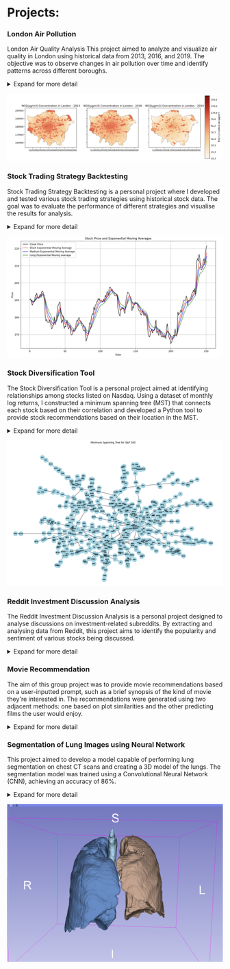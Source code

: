 # Projects: 

### London Air Pollution

London Air Quality Analysis
This project aimed to analyze and visualize air quality in London using historical data from 2013, 2016, and 2019. The objective was to observe changes in air pollution over time and identify patterns across different boroughs.

<details>
  <summary>Expand for more detail</summary>
  <p>For this project, I used air quality data from various years to create a comprehensive analysis of pollution levels across London's boroughs. The steps involved were as follows:</p>
  <ul>
    <li><strong>Data Collection:</strong> Air quality data for 2013, 2016, and 2019 were obtained from the GLA and TFL Air Quality, including the concentrations of pollutants NO2, NOx, PM10, PM10d, and PM2.5.</li>
    <li><strong>Data Preparation:</strong> The data was cleaned and processed to ensure consistency. Points of air quality measurements were converted to a GeoDataFrame with appropriate CRS (Coordinate Reference System) to match London boroughs' geographical data.</li>
    <li><strong>Spatial Join:</strong> The processed air quality data was spatially joined with the geographical boundaries of London boroughs to associate each measurement with its corresponding borough.</li>
    <li><strong>Visualization:</strong> Using matplotlib and geopandas, I created plots to visualize the air quality concentrations. Separate plots were generated for 2013, 2016, and 2019, allowing a comparison of pollution levels over the years.</li>
  </ul>
</details>

![Air Quality](/assets/air_quality.png)

### Stock Trading Strategy Backtesting

Stock Trading Strategy Backtesting is a personal project where I developed and tested various stock trading strategies using historical stock data. The goal was to evaluate the performance of different strategies and visualise the results for analysis.

<details>
  <summary>Expand for more detail</summary>
  <p>In this project, I retrieved and stored stock data using yfinance in a SQL database to maintain a robust and scalable data storage solution. The trading strategies implemented include the Moving Average and Triple Exponential Moving Average to generate buy/sell signals in trading.</p>
  <p>The project involved the following key steps:</p>
  <ul>
    <li><strong>Data Retrieval and Storage:</strong> I fetched historical stock data with yfinance and stored it in a SQL database, ensuring efficient data management and retrieval for backtesting.</li>
    <li><strong>Strategy Implementation:</strong> I implemented the Moving Average and Triple Exponential Moving Average strategies to generate buy and sell signals based on the historical data.</li>
    <li><strong>Backtesting:</strong> Write code to use the buy/sell signals from the strategy to conducted a backtesting using the historical data. This helped in evaluating the performance of each strategy and understanding its strengths and weaknesses.</li>
    <li><strong>Visualisation:</strong> Integrated visualisation tools to plot stock prices, moving averages, and trading signals. This provided a clear visual representation of the strategies and their performance over time, aiding in qualitative analysis.</li>
  </ul>
</details>

![Triple Exponential Moving Average](/assets/tema.png)

### Stock Diversification Tool

The Stock Diversification Tool is a personal project aimed at  identifying relationships among stocks listed on Nasdaq. Using a dataset of monthly log returns, I constructed a minimum spanning tree (MST) that connects each stock based on their correlation and developed a Python tool to provide stock recommendations based on their location in the MST.

<details>
  <summary>Expand for more detail</summary>
  <p>In this project, I compiled a comprehensive dataset of monthly log returns for all stocks on Nasdaq over a three-year period. This dataset served as the foundation for analysing stock relationships and making informed diversification recommendations.</p>
  <p>The project involved the following key steps:</p>
  <ul>
    <li><strong>Data Compilation:</strong> Collected and compiled a dataset of monthly log returns for Nasdaq-listed stocks over a three-year period using yfinance. This involved cleaning and preprocessing the data to ensure accuracy and reliability.</li>
    <li><strong>Minimum Spanning Tree Construction:</strong> Utilised the dataset to construct a minimum spanning tree (MST). The MST helped in identifying and visualising the relationships and correlations among different stocks.</li>
    <li><strong>Python Tool Development:</strong> Developed Python code to interact with the MST. The tool provides stock recommendations by analysing the distance and position of stocks within the MST.</li>
  </ul>
</details>

![Minimum Spaning Tree](/assets/mst.png)

### Reddit Investment Discussion Analysis

The Reddit Investment Discussion Analysis is a personal project designed to analyse discussions on investment-related subreddits. By extracting and analysing data from Reddit, this project aims to identify the popularity and sentiment of various stocks being discussed.

<details>
  <summary>Expand for more detail</summary>
  <p>In this project, I developed a Python script to interface with the Reddit API and extract data from investment-related subreddits. The extracted data includes post titles, post bodies, and comments. The project involved several key steps:</p>
  <ul>
    <li><strong>Data Extraction:</strong> Developed a Python script to connect to the Reddit API and gather data from specific subreddits focused on investments. This included extracting post titles, post bodies, and comments to create a comprehensive dataset.</li>
    <li><strong>Stock Mention Analysis:</strong> Processed the extracted text to identify mentions of stocks. By counting and analysing these mentions, the project aimed to determine the popularity and frequency of different stocks being discussed on Reddit.</li>
    <li><strong>Sentiment Analysis:</strong> Implemented Natural Language Processing (NLP) techniques to perform sentiment analysis on the extracted text. This helped in discerning the sentiment (positive, negative, or neutral) associated with each stock mentioned in the discussions.</li>
  </ul>
  <p>The resulting analysis provides insights into which stocks are most frequently discussed and how they are perceived by the Reddit investment community.</p>
</details>


### Movie Recommendation

The aim of this group project was to provide movie recommendations based on a user-inputted prompt, such as a brief synopsis of the kind of movie they're interested in. The recommendations were generated using two adjacent methods: one based on plot similarities and the other predicting films the user would enjoy.

<details>
  <summary>Expand for more detail</summary>
  <p>For this project we developed two models: A vectoriser and a deep-learning model to predict potential films. Both model worked together with the results being combined into a single list of recommendations. Below are the key components and steps involved in the project:</p>
  <ul>
    <li><strong>Data:</strong> For the vectoriser, we needed a dataset of short movie summaries that can be vectorised and compared to the user prompt. This dataset was custom made using the OpenAI API, where short summaries where made for list of films. For the deep learning model, we used a Kaggle dataset of user movie reviews.</li>
    <li><strong>Model Training:</strong> The vectoriser was fitted and transformed on the processed film summary dataset. The deep learning model was trained to suggest films that users who enjoyed similar films to the prompt also liked.</li>
    <li><strong>Movie Recommendation:</strong> The scores from the vectoriser, given by taking the cosine similarity to the prompt, where combined with the scores from the DL model. This resulted in a single list of recommendations that took into account the similarity as well as predicted enjoyment for the prompt. </li>
  </ul>
</details>


### Segmentation of Lung Images using Neural Network

This project aimed to develop a model capable of performing lung segmentation on chest CT scans and creating a 3D model of the lungs. The segmentation model was trained using a Convolutional Neural Network (CNN), achieving an accuracy of 86%.

<details>
  <summary>Expand for more detail</summary>
  <p>This was my final year university project, where I focused on training a model to accurately identify and segment lungs in chest CT scans, identifying the left and right lungs along with the bronchial-trachea airways. Below are the key components and steps involved in the project:</p>
  <ul>
    <li><strong>Dataset Creation:</strong> To train the model, I created a custom dataset. Using MONAI Label (image labelling tool) and 3D Slicer (medical imaging tool), I semi-manually performed segmentations on a dataset of chest CT scans. This process involved careful annotation and verification to ensure high-quality data for training.</li>
    <li><strong>Model Training:</strong> With a dataset of 40 annotated CT scans, I trained the model using the 3D U-Net architecture. The training process was conducted over 500 epochs, using the MONAI framework for deep-learning in healthcare imaging.</li>
    <li><strong>Model Performance:</strong> The trained model was evaluated on a validation dataset, achieving an accuracy of 86% in lung segmentation. The overall model accuracy was limited by its performance labelling the airways, however its performance on the lungs was closer to 90%.</li>
  </ul>
</details>

![Lung Segmentation](/assets/CNN_lung.png)
